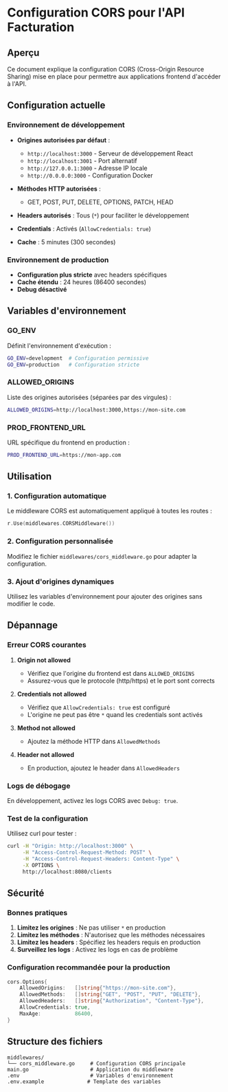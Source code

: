 # Configuration CORS pour l'API Facturation

## Aperçu
Ce document explique la configuration CORS (Cross-Origin Resource Sharing) mise en place pour permettre aux applications frontend d'accéder à l'API.

## Configuration actuelle

### Environnement de développement
- **Origines autorisées par défaut** :
  - `http://localhost:3000` - Serveur de développement React
  - `http://localhost:3001` - Port alternatif
  - `http://127.0.0.1:3000` - Adresse IP locale
  - `http://0.0.0.0:3000` - Configuration Docker

- **Méthodes HTTP autorisées** :
  - GET, POST, PUT, DELETE, OPTIONS, PATCH, HEAD

- **Headers autorisés** : Tous (`*`) pour faciliter le développement

- **Credentials** : Activés (`AllowCredentials: true`)

- **Cache** : 5 minutes (300 secondes)

### Environnement de production
- **Configuration plus stricte** avec headers spécifiques
- **Cache étendu** : 24 heures (86400 secondes)
- **Debug désactivé**

## Variables d'environnement

### GO_ENV
Définit l'environnement d'exécution :
```bash
GO_ENV=development  # Configuration permissive
GO_ENV=production   # Configuration stricte
```

### ALLOWED_ORIGINS
Liste des origines autorisées (séparées par des virgules) :
```bash
ALLOWED_ORIGINS=http://localhost:3000,https://mon-site.com
```

### PROD_FRONTEND_URL
URL spécifique du frontend en production :
```bash
PROD_FRONTEND_URL=https://mon-app.com
```

## Utilisation

### 1. Configuration automatique
Le middleware CORS est automatiquement appliqué à toutes les routes :
```go
r.Use(middlewares.CORSMiddleware())
```

### 2. Configuration personnalisée
Modifiez le fichier `middlewares/cors_middleware.go` pour adapter la configuration.

### 3. Ajout d'origines dynamiques
Utilisez les variables d'environnement pour ajouter des origines sans modifier le code.

## Dépannage

### Erreur CORS courantes

1. **Origin not allowed**
   - Vérifiez que l'origine du frontend est dans `ALLOWED_ORIGINS`
   - Assurez-vous que le protocole (http/https) et le port sont corrects

2. **Credentials not allowed**
   - Vérifiez que `AllowCredentials: true` est configuré
   - L'origine ne peut pas être `*` quand les credentials sont activés

3. **Method not allowed**
   - Ajoutez la méthode HTTP dans `AllowedMethods`

4. **Header not allowed**
   - En production, ajoutez le header dans `AllowedHeaders`

### Logs de débogage
En développement, activez les logs CORS avec `Debug: true`.

### Test de la configuration
Utilisez curl pour tester :
```bash
curl -H "Origin: http://localhost:3000" \
     -H "Access-Control-Request-Method: POST" \
     -H "Access-Control-Request-Headers: Content-Type" \
     -X OPTIONS \
     http://localhost:8080/clients
```

## Sécurité

### Bonnes pratiques
1. **Limitez les origines** : Ne pas utiliser `*` en production
2. **Limitez les méthodes** : N'autorisez que les méthodes nécessaires
3. **Limitez les headers** : Spécifiez les headers requis en production
4. **Surveillez les logs** : Activez les logs en cas de problème

### Configuration recommandée pour la production
```go
cors.Options{
    AllowedOrigins:   []string{"https://mon-site.com"},
    AllowedMethods:   []string{"GET", "POST", "PUT", "DELETE"},
    AllowedHeaders:   []string{"Authorization", "Content-Type"},
    AllowCredentials: true,
    MaxAge:           86400,
}
```

## Structure des fichiers

```
middlewares/
└── cors_middleware.go     # Configuration CORS principale
main.go                    # Application du middleware
.env                       # Variables d'environnement
.env.example              # Template des variables
```
